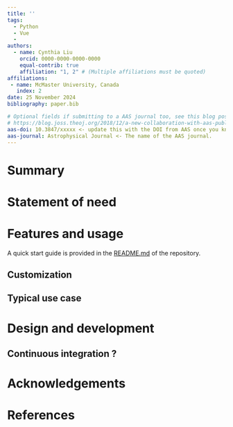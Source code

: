 ```yaml
---
title: ''
tags:
  - Python
  - Vue
  - 
authors:
  - name: Cynthia Liu
    orcid: 0000-0000-0000-0000
    equal-contrib: true
    affiliation: "1, 2" # (Multiple affiliations must be quoted)
affiliations:
 - name: McMaster University, Canada
   index: 2
date: 25 November 2024
bibliography: paper.bib

# Optional fields if submitting to a AAS journal too, see this blog post:
# https://blog.joss.theoj.org/2018/12/a-new-collaboration-with-aas-publishing
aas-doi: 10.3847/xxxxx <- update this with the DOI from AAS once you know it.
aas-journal: Astrophysical Journal <- The name of the AAS journal.
---
```



# Summary



# Statement of need



# Features and usage

A quick start guide is provided in the [README.md](https://github.com/CynthiaLiu0805/BridgeCorrosion/blob/main/README.md) of the repository.


## Customization


## Typical use case


# Design and development

## Continuous integration ?


# Acknowledgements


# References
